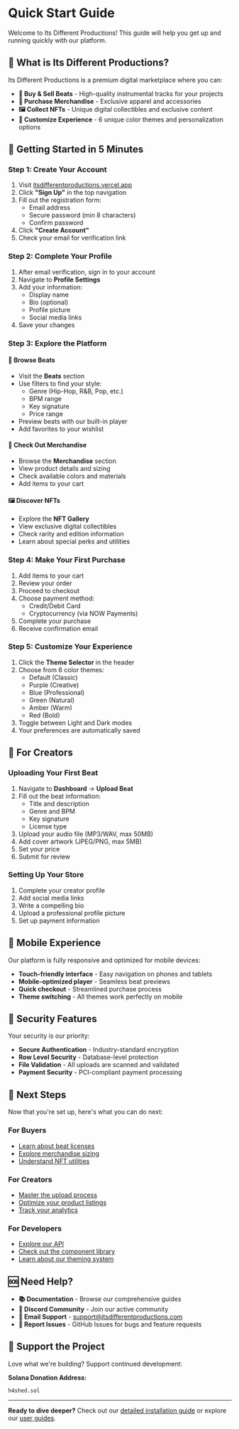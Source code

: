 # Quick Start Guide

Welcome to Its Different Productions! This guide will help you get up and running quickly with our platform.

## 🎯 What is Its Different Productions?

Its Different Productions is a premium digital marketplace where you can:

- **🎵 Buy & Sell Beats** - High-quality instrumental tracks for your projects
- **👕 Purchase Merchandise** - Exclusive apparel and accessories
- **🖼️ Collect NFTs** - Unique digital collectibles and exclusive content
- **🎨 Customize Experience** - 6 unique color themes and personalization options

## 🚀 Getting Started in 5 Minutes

### Step 1: Create Your Account

1. Visit [itsdifferentproductions.vercel.app](https://itsdifferentproductions.vercel.app)
2. Click **"Sign Up"** in the top navigation
3. Fill out the registration form:
   - Email address
   - Secure password (min 8 characters)
   - Confirm password
4. Click **"Create Account"**
5. Check your email for verification link

### Step 2: Complete Your Profile

1. After email verification, sign in to your account
2. Navigate to **Profile Settings**
3. Add your information:
   - Display name
   - Bio (optional)
   - Profile picture
   - Social media links
4. Save your changes

### Step 3: Explore the Platform

#### 🎵 Browse Beats
- Visit the **Beats** section
- Use filters to find your style:
  - Genre (Hip-Hop, R&B, Pop, etc.)
  - BPM range
  - Key signature
  - Price range
- Preview beats with our built-in player
- Add favorites to your wishlist

#### 👕 Check Out Merchandise
- Browse the **Merchandise** section
- View product details and sizing
- Check available colors and materials
- Add items to your cart

#### 🖼️ Discover NFTs
- Explore the **NFT Gallery**
- View exclusive digital collectibles
- Check rarity and edition information
- Learn about special perks and utilities

### Step 4: Make Your First Purchase

1. Add items to your cart
2. Review your order
3. Proceed to checkout
4. Choose payment method:
   - Credit/Debit Card
   - Cryptocurrency (via NOW Payments)
5. Complete your purchase
6. Receive confirmation email

### Step 5: Customize Your Experience

1. Click the **Theme Selector** in the header
2. Choose from 6 color themes:
   - Default (Classic)
   - Purple (Creative)
   - Blue (Professional)
   - Green (Natural)
   - Amber (Warm)
   - Red (Bold)
3. Toggle between Light and Dark modes
4. Your preferences are automatically saved

## 🎨 For Creators

### Uploading Your First Beat

1. Navigate to **Dashboard** → **Upload Beat**
2. Fill out the beat information:
   - Title and description
   - Genre and BPM
   - Key signature
   - License type
3. Upload your audio file (MP3/WAV, max 50MB)
4. Add cover artwork (JPEG/PNG, max 5MB)
5. Set your price
6. Submit for review

### Setting Up Your Store

1. Complete your creator profile
2. Add social media links
3. Write a compelling bio
4. Upload a professional profile picture
5. Set up payment information

## 📱 Mobile Experience

Our platform is fully responsive and optimized for mobile devices:

- **Touch-friendly interface** - Easy navigation on phones and tablets
- **Mobile-optimized player** - Seamless beat previews
- **Quick checkout** - Streamlined purchase process
- **Theme switching** - All themes work perfectly on mobile

## 🔐 Security Features

Your security is our priority:

- **Secure Authentication** - Industry-standard encryption
- **Row Level Security** - Database-level protection
- **File Validation** - All uploads are scanned and validated
- **Payment Security** - PCI-compliant payment processing

## 🎯 Next Steps

Now that you're set up, here's what you can do next:

### For Buyers
- [Learn about beat licenses](../user-guides/buying-beats.md)
- [Explore merchandise sizing](../user-guides/purchasing-merchandise.md)
- [Understand NFT utilities](../user-guides/nft-collection.md)

### For Creators
- [Master the upload process](../creator-guides/uploading-beats.md)
- [Optimize your product listings](../creator-guides/managing-products.md)
- [Track your analytics](../creator-guides/analytics-dashboard.md)

### For Developers
- [Explore our API](../api/overview.md)
- [Check out the component library](../design-system/components.md)
- [Learn about our theming system](../design-system/theming.md)

## 🆘 Need Help?

- **📚 Documentation** - Browse our comprehensive guides
- **💬 Discord Community** - Join our active community
- **📧 Email Support** - support@itsdifferentproductions.com
- **🐛 Report Issues** - GitHub Issues for bugs and feature requests

## 💝 Support the Project

Love what we're building? Support continued development:

**Solana Donation Address:**
```
h4shed.sol
```

---

**Ready to dive deeper?** Check out our [detailed installation guide](./installation.md) or explore our [user guides](../user-guides/account-management.md).
